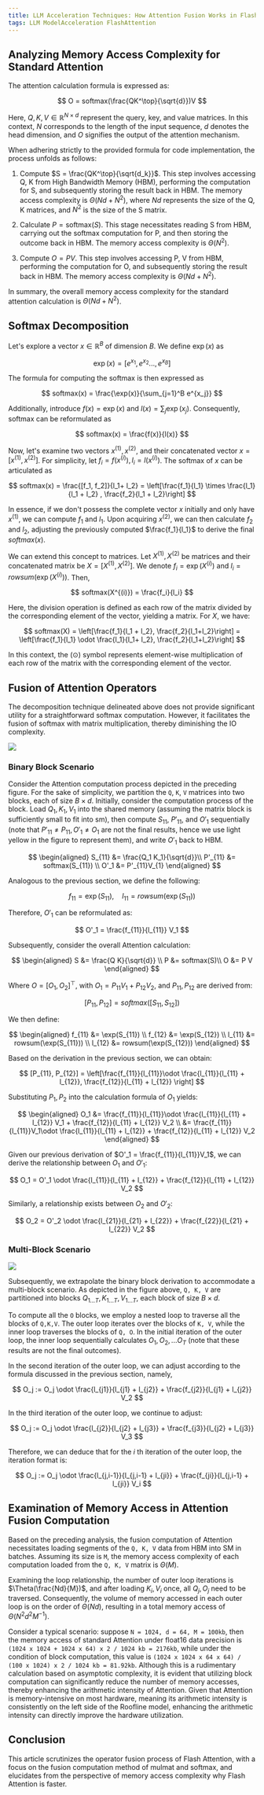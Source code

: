 ```yaml
---
title: LLM Acceleration Techniques: How Attention Fusion Works in FlashAttention
tags: LLM ModelAcceleration FlashAttention
---
```


## Analyzing Memory Access Complexity for Standard Attention
The attention calculation formula is expressed as:

$$
O = softmax(\frac{QK^\top}{\sqrt{d}})V
$$

Here, $Q, K, V\in \mathbb{R}^{N\times d}$ represent the query, key, and value matrices. In this context, $N$ corresponds to the length of the input sequence, $d$ denotes the head dimension, and $O$ signifies the output of the attention mechanism.

When adhering strictly to the provided formula for code implementation, the process unfolds as follows:

1. Compute $S = \frac{QK^\top}{\sqrt{d_k}}$. This step involves accessing Q, K from High Bandwidth Memory (HBM), performing the computation for S, and subsequently storing the result back in HBM. The memory access complexity is $\Theta(Nd + N^2)$, where $Nd$ represents the size of the Q, K matrices, and $N^2$ is the size of the S matrix.

2. Calculate $P = \text{softmax}(S)$. This stage necessitates reading S from HBM, carrying out the softmax computation for P, and then storing the outcome back in HBM. The memory access complexity is $\Theta(N^2)$.

3. Compute $O = PV$. This step involves accessing P, V from HBM, performing the computation for O, and subsequently storing the result back in HBM. The memory access complexity is $\Theta(Nd + N^2)$.

In summary, the overall memory access complexity for the standard attention calculation is $\Theta(Nd + N^2)$.

## Softmax Decomposition

Let's explore a vector $x\in \mathbb{R}^B$ of dimension $B$. We define $\exp(x)$ as

$$
\exp(x) = [e^{x_1}, e^{x_2}... , e^{x_B}]
$$

The formula for computing the softmax is then expressed as

$$
softmax(x) = \frac{\exp(x)}{\sum_{j=1}^B e^{x_j}}
$$
 
Additionally, introduce $f(x) = \exp(x)$ and $l(x) = \sum_j\exp(x_j)$. Consequently, softmax can be reformulated as

$$
softmax(x) = \frac{f(x)}{l(x)}
$$
 
Now, let's examine two vectors $x^{(1)}, x^{(2)}$, and their concatenated vector $x = [x^{(1)}, x^{(2)}]$. For simplicity, let $f_i = f(x^{(i)}), l_i = l(x^{(i)})$. The softmax of $x$ can be articulated as


$$
softmax(x) = \frac{[f_1, f_2]}{l_1+ l_2} = \left[\frac{f_1}{l_1} \times \frac{l_1}{l_1 + l_2} , \frac{f_2}{l_1 + l_2}\right]
$$

In essence, if we don't possess the complete vector $x$ initially and only have $x^{(1)}$, we can compute $f_1$ and $l_1$. Upon acquiring $x^{(2)}$, we can then calculate $f_2$ and $l_2$, adjusting the previously computed $\frac{f_1}{l_1}$ to derive the final $softmax(x)$.


We can extend this concept to matrices. Let $X^{(1)}, X^{(2)}$ be matrices and their concatenated matrix be $X = [X^{(1)}, X^{(2)}]$. We denote $f_i = \exp(X^{(i)})$ and $l_i = rowsum(\exp(X^{(i)}))$. Then,

$$
softmax(X^{(i)}) = \frac{f_i}{l_i}
$$

Here, the division operation is defined as each row of the matrix divided by the corresponding element of the vector, yielding a matrix. For $X$, we have:

$$
softmax(X) = \left[\frac{f_1}{l_1 + l_2}, \frac{f_2}{l_1+l_2}\right] = \left[\frac{f_1}{l_1} \odot \frac{l_1}{l_1+ l_2}, \frac{f_2}{l_1+l_2}\right]
$$

In this context, the $(\odot)$ symbol represents element-wise multiplication of each row of the matrix with the corresponding element of the vector.

## Fusion of Attention Operators

The decomposition technique delineated above does not provide significant utility for a straightforward softmax computation. However, it facilitates the fusion of softmax with matrix multiplication, thereby diminishing the IO complexity.

![](/resources/2024-01-08-flash_attn/flash_attn-fuse_attn.png)

### Binary Block Scenario

Consider the Attention computation process depicted in the preceding figure. For the sake of simplicity, we partition the `Q`, `K`, `V` matrices into two blocks, each of size $B\times d$. Initially, consider the computation process of the block. Load $Q_1, K_1 ,V_1$ into the shared memory (assuming the matrix block is sufficiently small to fit into sm), then compute $S_{11}$, $P'_{11}$, and $O'_1$ sequentially (note that $P'_{11} \ne P_{11}, O'_1 \ne O_1$ are not the final results, hence we use light yellow in the figure to represent them), and write $O'_1$ back to HBM.

$$
\begin{aligned}
S_{11} &= \frac{Q_1 K_1}{\sqrt{d}}\\
P'_{11} &= softmax(S_{11}) \\
O'_1 &= P'_{11}V_{1} 
\end{aligned}
$$

Analogous to the previous section, we define the following:

$$
f_{11} = \exp(S_{11}), \quad l_{11} = rowsum(\exp(S_{11}))
$$

Therefore, $O'_1$ can be reformulated as:

$$
O'_1 = \frac{f_{11}}{l_{11}} V_1
$$

Subsequently, consider the overall Attention calculation:

$$
\begin{aligned}
S &= \frac{Q K}{\sqrt{d}} \\
P &= softmax(S)\\
O &= P V
\end{aligned}
$$

Where $O = [O_1, O_2]^\top$, with $O_1 = P_{11} V_1 + P_{12}V_2$, and $P_{11}, P_{12}$ are derived from:

$$
[P_{11}, P_{12}] = softmax([S_{11}, S_{12}])
$$

We then define:

$$
\begin{aligned}
f_{11} &= \exp(S_{11}) \\
f_{12} &= \exp(S_{12}) \\
l_{11} &= rowsum(\exp(S_{11})) \\
l_{12} &= rowsum(\exp(S_{12}))
\end{aligned}
$$

Based on the derivation in the previous section, we can obtain:

$$
[P_{11}, P_{12}] = \left[\frac{f_{11}}{l_{11}}\odot \frac{l_{11}}{l_{11} + l_{12}}, \frac{f_{12}}{l_{11} + l_{12}} \right]
$$

Substituting $P_1, P_2$ into the calculation formula of $O_1$ yields:

$$
\begin{aligned}
O_1 &= \frac{f_{11}}{l_{11}}\odot \frac{l_{11}}{l_{11} + l_{12}} V_1 + \frac{f_{12}}{l_{11} + l_{12}} V_2 \\
&= \frac{f_{11}}{l_{11}}V_1\odot \frac{l_{11}}{l_{11} + l_{12}} + \frac{f_{12}}{l_{11} + l_{12}} V_2
\end{aligned} 
$$

Given our previous derivation of $O'_1 = \frac{f_{11}}{l_{11}}V_1$, we can derive the relationship between $O_1$ and $O'_1$:

$$
O_1 = O'_1 \odot \frac{l_{11}}{l_{11} + l_{12}} + \frac{f_{12}}{l_{11} + l_{12}} V_2
$$

Similarly, a relationship exists between $O_2$ and $O'_2$:

$$
O_2 = O'_2 \odot \frac{l_{21}}{l_{21} + l_{22}} + \frac{f_{22}}{l_{21} + l_{22}} V_2
$$

### Multi-Block Scenario

![](/resources/2024-01-08-flash_attn/flash_attn-attention.png)

Subsequently, we extrapolate the binary block derivation to accommodate a multi-block scenario. As depicted in the figure above, `Q, K, V` are partitioned into blocks $Q_{1...T}, K_{1...T}, V_{1...T}$, each block of size $B\times d$.

To compute all the `O` blocks, we employ a nested loop to traverse all the blocks of `Q,K,V`. The outer loop iterates over the blocks of `K, V`, while the inner loop traverses the blocks of `Q, O`. In the initial iteration of the outer loop, the inner loop sequentially calculates $O_1, O_2, ... O_T$ (note that these results are not the final outcomes).

In the second iteration of the outer loop, we can adjust according to the formula discussed in the previous section, namely,

$$
O_j := O_j \odot \frac{l_{j1}}{l_{j1} + l_{j2}} + \frac{f_{j2}}{l_{j1} + l_{j2}} V_2
$$

In the third iteration of the outer loop, we continue to adjust:

$$
O_j := O_j \odot \frac{l_{j2}}{l_{j2} + l_{j3}} + \frac{f_{j3}}{l_{j2} + l_{j3}} V_3
$$

Therefore, we can deduce that for the $i$ th iteration of the outer loop, the iteration format is:

$$
O_j := O_j \odot \frac{l_{j,i-1}}{l_{j,i-1} + l_{ji}} + \frac{f_{ji}}{l_{j,i-1} + l_{ji}} V_i
$$

## Examination of Memory Access in Attention Fusion Computation

Based on the preceding analysis, the fusion computation of Attention necessitates loading segments of the `Q, K, V` data from HBM into SM in batches. Assuming its size is `M`, the memory access complexity of each computation loaded from the `Q, K, V` matrix is $\Theta(M)$.

Examining the loop relationship, the number of outer loop iterations is $\Theta(\frac{Nd}{M})$, and after loading $K_i, V_i$ once, all $Q_j, O_j$ need to be traversed. Consequently, the volume of memory accessed in each outer loop is on the order of $\Theta(Nd)$, resulting in a total memory access of $\Theta(N^2d^2M^{-1})$.

Consider a typical scenario: suppose `N = 1024, d = 64, M = 100kb`, then the memory access of standard Attention under float16 data precision is `(1024 x 1024 + 1024 x 64) x 2 / 1024 kb = 2176kb`, while under the condition of block computation, this value is `(1024 x 1024 x 64 x 64) / (100 x 1024) x 2 / 1024 kb = 81.92kb`. Although this is a rudimentary calculation based on asymptotic complexity, it is evident that utilizing block computation can significantly reduce the number of memory accesses, thereby enhancing the arithmetic intensity of Attention. Given that Attention is memory-intensive on most hardware, meaning its arithmetic intensity is consistently on the left side of the Roofline model, enhancing the arithmetic intensity can directly improve the hardware utilization.

## Conclusion

This article scrutinizes the operator fusion process of Flash Attention, with a focus on the fusion computation method of mulmat and softmax, and elucidates from the perspective of memory access complexity why Flash Attention is faster.